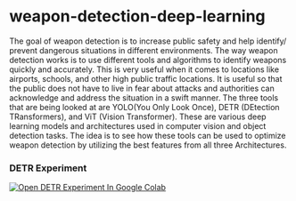 # weapon-detection-deep-learning

The goal of weapon detection is to increase public safety and help identify/ prevent dangerous situations in different environments. The way weapon detection works is to use different tools and algorithms to identify weapons quickly and accurately. This is very useful when it comes to locations like airports, schools, and other high public traffic locations. It is useful so that the public does not have to live in fear about attacks and authorities can acknowledge and address the situation in a swift manner. The three tools that are being looked at are YOLO(You Only Look Once), DETR (DEtection TRansformers), and ViT (Vision Transformer). These are various deep learning models and architectures used in computer vision and object detection tasks. The idea is to see how these tools can be used to optimize weapon detection by utilizing the best features from all three Architectures.

### DETR Experiment

[![Open DETR Experiment In Google Colab](https://colab.research.google.com/assets/colab-badge.svg)](https://colab.research.google.com/drive/15vMWPXiw4vEACOWLQXn3uurFuIU6SVNo#scrollTo=oNSsUs-MSxLT)
